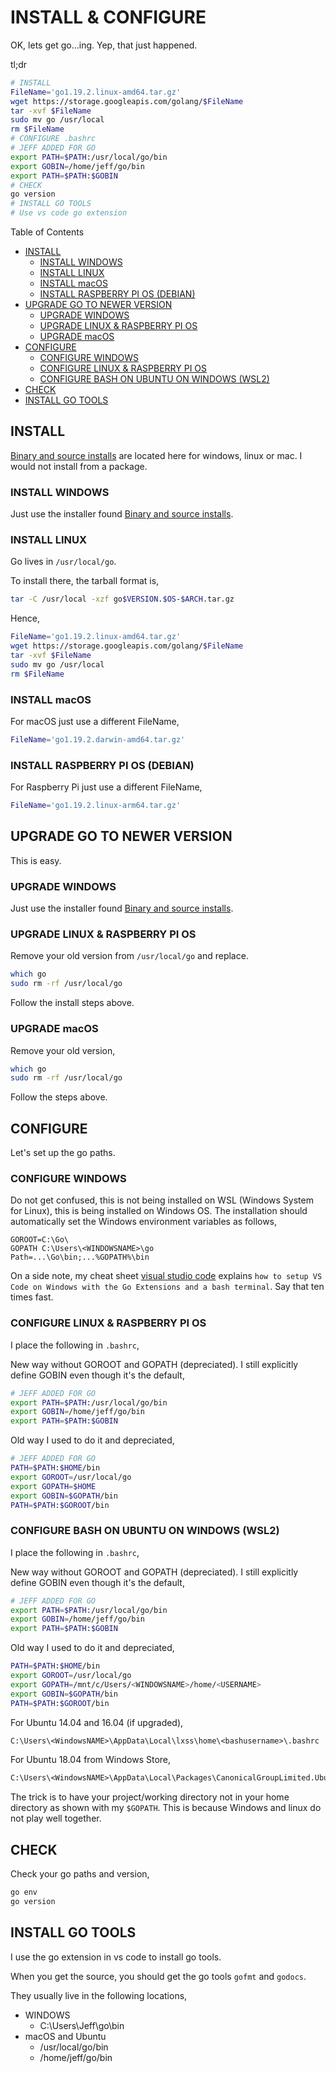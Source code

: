 # INSTALL & CONFIGURE

OK, lets get go...ing.  Yep, that just happened.

tl;dr

```bash
# INSTALL
FileName='go1.19.2.linux-amd64.tar.gz'
wget https://storage.googleapis.com/golang/$FileName
tar -xvf $FileName
sudo mv go /usr/local
rm $FileName
# CONFIGURE .bashrc
# JEFF ADDED FOR GO
export PATH=$PATH:/usr/local/go/bin
export GOBIN=/home/jeff/go/bin
export PATH=$PATH:$GOBIN
# CHECK
go version
# INSTALL GO TOOLS
# Use vs code go extension
```

Table of Contents

* [INSTALL](https://github.com/JeffDeCola/my-cheat-sheets/blob/master/software/development/languages/go-cheat-sheet/install-and-configure.md#install)
  * [INSTALL WINDOWS](https://github.com/JeffDeCola/my-cheat-sheets/blob/master/software/development/languages/go-cheat-sheet/install-and-configure.md#install-windows)
  * [INSTALL LINUX](https://github.com/JeffDeCola/my-cheat-sheets/blob/master/software/development/languages/go-cheat-sheet/install-and-configure.md#install-linux)
  * [INSTALL macOS](https://github.com/JeffDeCola/my-cheat-sheets/blob/master/software/development/languages/go-cheat-sheet/install-and-configure.md#install-macos)
  * [INSTALL RASPBERRY PI OS (DEBIAN)](https://github.com/JeffDeCola/my-cheat-sheets/blob/master/software/development/languages/go-cheat-sheet/install-and-configure.md#install-raspberry-pi-os-debian)
* [UPGRADE GO TO NEWER VERSION](https://github.com/JeffDeCola/my-cheat-sheets/blob/master/software/development/languages/go-cheat-sheet/install-and-configure.md#upgrade-go-to-newer-version)
  * [UPGRADE WINDOWS](https://github.com/JeffDeCola/my-cheat-sheets/blob/master/software/development/languages/go-cheat-sheet/install-and-configure.md#upgrade-windows)
  * [UPGRADE LINUX & RASPBERRY PI OS](https://github.com/JeffDeCola/my-cheat-sheets/blob/master/software/development/languages/go-cheat-sheet/install-and-configure.md#upgrade-linux--raspberry-pi-os)
  * [UPGRADE macOS](https://github.com/JeffDeCola/my-cheat-sheets/blob/master/software/development/languages/go-cheat-sheet/install-and-configure.md#upgrade-macos)
* [CONFIGURE](https://github.com/JeffDeCola/my-cheat-sheets/blob/master/software/development/languages/go-cheat-sheet/install-and-configure.md#configure)
  * [CONFIGURE WINDOWS](https://github.com/JeffDeCola/my-cheat-sheets/blob/master/software/development/languages/go-cheat-sheet/install-and-configure.md#configure-windows)
  * [CONFIGURE LINUX & RASPBERRY PI OS](https://github.com/JeffDeCola/my-cheat-sheets/blob/master/software/development/languages/go-cheat-sheet/install-and-configure.md#configure-linux--raspberry-pi-os)
  * [CONFIGURE BASH ON UBUNTU ON WINDOWS (WSL2)](https://github.com/JeffDeCola/my-cheat-sheets/blob/master/software/development/languages/go-cheat-sheet/install-and-configure.md#configure-bash-on-ubuntu-on-windows-wsl2)
* [CHECK](https://github.com/JeffDeCola/my-cheat-sheets/blob/master/software/development/languages/go-cheat-sheet/install-and-configure.md#check)
* [INSTALL GO TOOLS](https://github.com/JeffDeCola/my-cheat-sheets/blob/master/software/development/languages/go-cheat-sheet/install-and-configure.md#install-go-tools)

## INSTALL

[Binary and source installs](https://golang.org/doc/install) are
located here for windows, linux or mac. I would not install from a package.

### INSTALL WINDOWS

Just use the installer found
[Binary and source installs](https://golang.org/doc/install).

### INSTALL LINUX

Go lives in `/usr/local/go`.

To install there, the tarball format is,

```bash
tar -C /usr/local -xzf go$VERSION.$OS-$ARCH.tar.gz
```

Hence,

```bash
FileName='go1.19.2.linux-amd64.tar.gz'
wget https://storage.googleapis.com/golang/$FileName
tar -xvf $FileName
sudo mv go /usr/local
rm $FileName
```

### INSTALL macOS

For macOS just use a different FileName,

```bash
FileName='go1.19.2.darwin-amd64.tar.gz'
```

### INSTALL RASPBERRY PI OS (DEBIAN)

For Raspberry Pi just use a different FileName,

```bash
FileName='go1.19.2.linux-arm64.tar.gz'
```

## UPGRADE GO TO NEWER VERSION

This is easy.

### UPGRADE WINDOWS

Just use the installer found
[Binary and source installs](https://golang.org/doc/install).

### UPGRADE LINUX & RASPBERRY PI OS

Remove your old version from `/usr/local/go` and replace.

```bash
which go
sudo rm -rf /usr/local/go
```

Follow the install steps above.

### UPGRADE macOS

Remove your old version,

```bash
which go
sudo rm -rf /usr/local/go
```

Follow the steps above.

## CONFIGURE

Let's set up the go paths.

### CONFIGURE WINDOWS

Do not get confused, this is not being installed on WSL (Windows System for Linux),
this is being installed on Windows OS. The installation should automatically
set the Windows environment variables as follows,

```text
GOROOT=C:\Go\
GOPATH C:\Users\<WINDOWSNAME>\go
Path=...\Go\bin;...%GOPATH%\bin
```

On a side note, my cheat sheet
[visual studio code](https://github.com/JeffDeCola/my-cheat-sheets/tree/master/software/development/development-environments/visual-studio-code-cheat-sheet)
explains `how to setup VS Code on Windows with the Go Extensions
and a bash terminal`.  Say that ten times fast.

### CONFIGURE LINUX & RASPBERRY PI OS

I place the following in `.bashrc`,

New way without GOROOT and GOPATH (depreciated).
I still explicitly define GOBIN even though it's the default,

```bash
# JEFF ADDED FOR GO
export PATH=$PATH:/usr/local/go/bin
export GOBIN=/home/jeff/go/bin
export PATH=$PATH:$GOBIN
```

Old way I used to do it and depreciated,

```bash
# JEFF ADDED FOR GO
PATH=$PATH:$HOME/bin
export GOROOT=/usr/local/go
export GOPATH=$HOME
export GOBIN=$GOPATH/bin
PATH=$PATH:$GOROOT/bin
```

### CONFIGURE BASH ON UBUNTU ON WINDOWS (WSL2)

I place the following in `.bashrc`,

New way without GOROOT and GOPATH (depreciated).
I still explicitly define GOBIN even though it's the default,

```bash
# JEFF ADDED FOR GO
export PATH=$PATH:/usr/local/go/bin
export GOBIN=/home/jeff/go/bin
export PATH=$PATH:$GOBIN
```

Old way I used to do it and depreciated,

```bash
PATH=$PATH:$HOME/bin
export GOROOT=/usr/local/go
export GOPATH=/mnt/c/Users/<WINDOWSNAME>/home/<USERNAME>
export GOBIN=$GOPATH/bin
PATH=$PATH:$GOROOT/bin
```

For Ubuntu 14.04 and 16.04 (if upgraded),

```txt
C:\Users\<WindowsNAME>\AppData\Local\lxss\home\<bashusername>\.bashrc
```

For Ubuntu 18.04 from Windows Store,

```txt
C:\Users\<WindowsNAME>\AppData\Local\Packages\CanonicalGroupLimited.UbuntuonWindows_79rhkp1fndgsc\LocalState\rootfs\home\<bashusername>\.bashrc
```

The trick is to have your project/working directory
not in your home directory as shown with my `$GOPATH`.
This is because Windows and linux do not play well together.

## CHECK

Check your go paths and version,

```bash
go env
go version
```

## INSTALL GO TOOLS

I use the go extension in vs code to install go tools.

When you get the source, you should get the go tools
`gofmt` and `godocs`.

They usually live in the following locations,

* WINDOWS
  * C:\Users\Jeff\go\bin
* macOS and Ubuntu
  * /usr/local/go/bin
  * /home/jeff/go/bin
